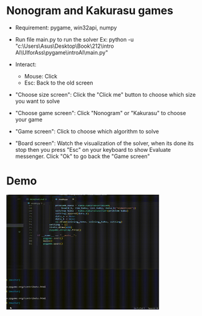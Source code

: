 # Nonogram and Kakurasu games
- Requirement: pygame, win32api, numpy
- Run file main.py to run the solver 
Ex: python -u "c:\Users\Asus\Desktop\Book\212\intro AI\UIforAss\pygame\introAI\main.py"

- Interact:
	+ Mouse: Click
	+ Esc: Back to the old screen

- "Choose size screen": Click the "Click me" button to choose which size you want to solve
- "Choose game screen": Click "Nonogram" or "Kakurasu" to choose your game
- "Game screen": Click to choose which algorithm to solve
- "Board screen": Watch the visualization of the solver, when its done its stop then you press "Esc" on your keyboard
 to show Evaluate messenger. Click "Ok" to go back the "Game screen"

# Demo
<img src="demo.gif" width="400" height="300">